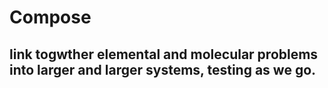 # Compose
## link togwther elemental and molecular problems into larger and larger systems, testing as we go.

